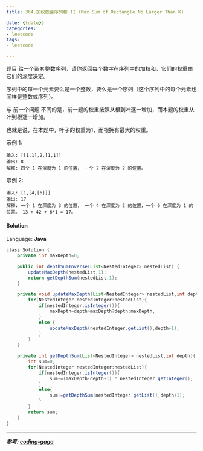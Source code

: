 ```yaml
---
title: 364.加权嵌套序列和 II (Max Sum of Rectangle No Larger Than K)

date: {{date}}
categories:
- leetcode
tags:
- leetcode

---
```

题目
给一个嵌套整数序列，请你返回每个数字在序列中的加权和，它们的权重由它们的深度决定。

序列中的每一个元素要么是一个整数，要么是一个序列（这个序列中的每个元素也同样是整数或序列）。

与 前一个问题 不同的是，前一题的权重按照从根到叶逐一增加，而本题的权重从叶到根逐一增加。

也就是说，在本题中，叶子的权重为1，而根拥有最大的权重。

示例 1:
```
输入: [[1,1],2,[1,1]]
输出: 8
解释: 四个 1 在深度为 1 的位置， 一个 2 在深度为 2 的位置。
```
示例 2:
```
输入: [1,[4,[6]]]
输出: 17
解释: 一个 1 在深度为 3 的位置， 一个 4 在深度为 2 的位置，一个 6 在深度为 1 的位置。 13 + 42 + 6*1 = 17。
```

#### Solution

Language: **Java**

```java
​class Solution {
    private int maxDepth=0;

    public int depthSumInverse(List<NestedInteger> nestedList) {
        updateMaxDepth(nestedList,1);
        return getDepthSum(nestedList,1);
    }

    private void updateMaxDepth(List<NestedInteger> nestedList,int depth){
        for(NestedInteger nestedInteger:nestedList){
            if(nestedInteger.isInteger()){
                maxDepth=depth>maxDepth?depth:maxDepth;
            }
            else {
                updateMaxDepth(nestedInteger.getList(),depth+1);
            }
        }
    }

    private int getDepthSum(List<NestedInteger> nestedList,int depth){
        int sum=0;
        for(NestedInteger nestedInteger:nestedList){
            if(nestedInteger.isInteger()){
                sum+=(maxDepth-depth+1) * nestedInteger.getInteger();
            }
            else{
                sum+=getDepthSum(nestedInteger.getList(),depth+1);
            }
        }
        return sum;
    }
}
```
---
***参考:
[coding-gaga](https://www.cnblogs.com/coding-gaga/p/12306019.html)***
